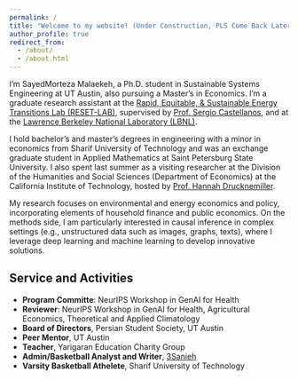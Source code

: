 ```yaml
---
permalink: /
title: "Welcome to my website! (Under Construction, PLS Come Back Later)"
author_profile: true
redirect_from: 
  - /about/
  - /about.html
---
```


I’m SayedMorteza Malaekeh, a Ph.D. student in Sustainable Systems Engineering at UT Austin, also pursuing a Master’s in Economics. I’m a graduate research assistant at the [Rapid, Equitable, & Sustainable Energy Transitions Lab (RESET-LAB)](https://www.reset-lab.com/), supervised by [Prof. Sergio Castellanos](https://www.caee.utexas.edu/people/faculty/faculty-directory/castellanos), and at the [Lawrence Berkeley National Laboratory (LBNL)](https://emp.lbl.gov/).

I hold bachelor’s and master’s degrees in engineering with a minor in economics from Sharif University of Technology and was an exchange graduate student in Applied Mathematics at Saint Petersburg State University. I also spent last summer as a visiting researcher at the Division of the Humanities and Social Sciences (Department of Economics) at the California Institute of Technology, hosted by [Prof. Hannah Drucknemiller](https://www.hss.caltech.edu/people/hannah-druckenmiller).

My research focuses on environmental and energy economics and policy, incorporating elements of household finance and public economics. On the methods side, I am particularly interested in causal inference in complex settings (e.g., unstructured data such as images, graphs, texts), where I leverage deep learning and machine learning to develop innovative solutions.

Service and Activities
------
- **Program Committe**: NeurIPS Workshop in GenAI for Health
- **Reviewer**: NeurIPS Workshop in GenAI for Health, Agricultural Economics, Theoretical and Applied Climatology
- **Board of Directors**, Persian Student Society, UT Austin
- **Peer Mentor**, UT Austin 
- **Teacher**, Yarigaran Education Charity Group
- **Admin/Basketball Analyst and Writer**, [3Sanieh](https://www.instagram.com/3sanieh/)
- **Varsity Basketball Athelete**, Sharif University of Technology
